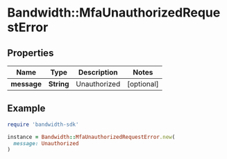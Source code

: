 # Bandwidth::MfaUnauthorizedRequestError

## Properties

| Name | Type | Description | Notes |
| ---- | ---- | ----------- | ----- |
| **message** | **String** | Unauthorized | [optional] |

## Example

```ruby
require 'bandwidth-sdk'

instance = Bandwidth::MfaUnauthorizedRequestError.new(
  message: Unauthorized
)
```

